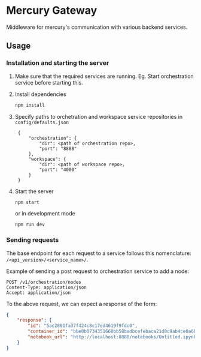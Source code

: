 # Mercury Gateway

Middleware for mercury's communication with various backend services.

## Usage

### Installation and starting the server

1. Make sure that the required services are running. Eg. Start orchestration service before starting this.

2. Install dependencies

   ```bash
   npm install
   ```

3. Specify paths to orchetration and workspace service repositories in `config/defaults.json`

   ```
    {
        "orchestration": {
            "dir": <path of orchestration repo>,
            "port": "8888"
        },
        "workspace": {
            "dir": <path of workspace repo>,
            "port": "4000"
        }
    }
   ```

4. Start the server

   ```bash
   npm start
   ```

   or in development mode

   ```bash
   npm run dev
   ```

### Sending requests

The base endpoint for each request to a service follows this nomenclature: `/<api_version>/<service_name>/`.

Example of sending a post request to orchestration service to add a node:

```http
POST /v1/orchestration/nodes
Content-Type: application/json
Accept: application/json
```

To the above request, we can expect a response of the form:

```json
{
    "response": {
        "id": "5ac2801fa37f424c8c17ed4619f9fdc0",
        "container_id": "bbe0b0734351660bb58badbcefebaca21d8c9ab4ce0a6bcf6db86e67921a19dd",
        "notebook_url": "http://localhost:8888/notebooks/Untitled.ipynb?kernel_name=python3"
    }
}
```
